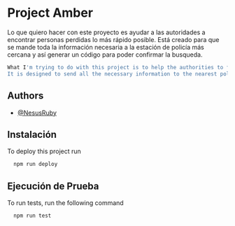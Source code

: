 # Project Amber

Lo que quiero hacer con este proyecto es ayudar a las autoridades a encontrar personas perdidas lo más rápido posible. Está creado para que se mande toda la información necesaria a la estación de policía más cercana y así generar un código para poder confirmar la busqueda.

```bash
What I'm trying to do with this project is to help the authorities to find missing people as soon as possible.
It is designed to send all the necessary information to the nearest police station and generate a code to confirm the search.
```

## Authors
- [@NesusRuby](https://github.com/NesusRuby)

## Instalación
To deploy this project run

```bash
  npm run deploy
```

## Ejecución de Prueba

To run tests, run the following command

```bash
  npm run test
```

